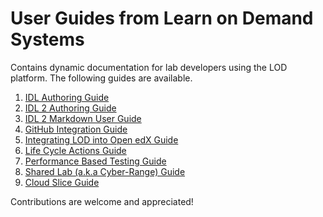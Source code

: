 # User Guides from Learn on Demand Systems
Contains dynamic documentation for lab developers using the LOD platform.  The following guides are available.

1. [IDL Authoring Guide](idl/idlv3.md)
1. [IDL 2 Authoring Guide](idl2/idlv2-authoring-guide-and-best-practice.md)
1. [IDL 2 Markdown User Guide](idl2/markdown-user-guide.md)
1. [GitHub Integration Guide](github-integration/github-integration.md)
1. [Integrating LOD into Open edX Guide](lti/lod-lti.md)
1. [Life Cycle Actions Guide](lca/life-cycle-actions-guide.md)
1. [Performance Based Testing Guide](pbt/lodpbtguide.md)
1. [Shared Lab (a.k.a Cyber-Range) Guide](sl/sharedlabs.md)
1. [Cloud Slice Guide](cloud-slice/cloud-slice.md)

Contributions are welcome and appreciated!
